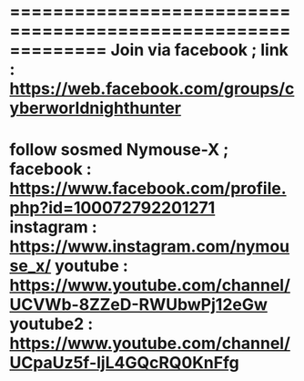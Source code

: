 =============================================================
Join via facebook ;
link : https://web.facebook.com/groups/cyberworldnighthunter
=============================================================
follow sosmed Nymouse-X ;
facebook : https://www.facebook.com/profile.php?id=100072792201271
instagram : https://www.instagram.com/nymouse_x/
youtube : https://www.youtube.com/channel/UCVWb-8ZZeD-RWUbwPj12eGw
youtube2 : https://www.youtube.com/channel/UCpaUz5f-ljL4GQcRQ0KnFfg
=============================================================
